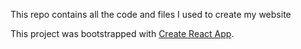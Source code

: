 This repo contains all the code and files I used to create my website

This project was bootstrapped with [Create React App](https://github.com/facebook/create-react-app).

